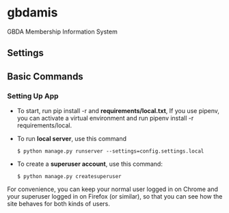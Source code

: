 # gbdamis

GBDA Membership Information System

## Settings


## Basic Commands

### Setting Up App

- To start, run pip install -r and  **requirements/local.txt**, If you use pipenv, you can activate a virtual environment and run pipenv install -r requirements/local.

- To run **local server**, use this command
    
      $ python manage.py runserver --settings=config.settings.local

- To create a **superuser account**, use this command:

      $ python manage.py createsuperuser

For convenience, you can keep your normal user logged in on Chrome and your superuser logged in on Firefox (or similar), so that you can see how the site behaves for both kinds of users.

